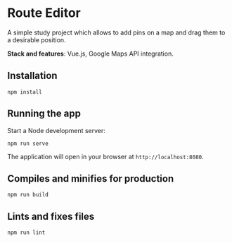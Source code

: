 # Route Editor

A simple study project which allows to add pins on a map and drag them to a desirable position.

**Stack and features**: Vue.js, Google Maps API integration.

## Installation

```
npm install
```

## Running the app

Start a Node development server:

```
npm run serve
```

The application will open in your browser at <code>http://localhost:8080</code>.

## Compiles and minifies for production

```
npm run build
```

## Lints and fixes files

```
npm run lint
```

